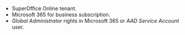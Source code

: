 <!-- markdownlint-disable-file MD041 -->
* SuperOffice Online tenant.
* Microsoft 365 for business subscription.
* *Global Administrator* rights in Microsoft 365 or *AAD Service Account* user.
